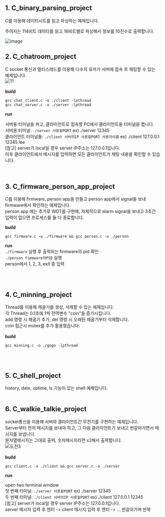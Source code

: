 


## 1. C_binary_parsing_project
C를 이용해 데이터시트를 읽고 파싱하는 예제입니다. 

주어지는 114비트 데이터를 읽고 16비트별로 파싱해서 정보를 10진수로 출력합니다. 

![image](https://github.com/woodong11/C_parsing_project/assets/91379630/fa0622e8-bdb9-473e-82d8-3a1cbf589c64)

## 2. C_chatroom_project
C socket 통신과 멀티스레드를 이용해 다수의 유저가 서버에 접속 후 채팅할 수 있는 예제입니다. <br>
![11](https://github.com/woodong11/C_mini_project_bundle/assets/91379630/cc7c2223-16d1-47d0-96bf-50ab63d9e560)
<br><br>
<b>build </b>
```
gcc chat_client.c -o ./client -lpthread
gcc chat_server.c -o ./server -lpthread
```
<b>run</b><br>

서버용 터미널을 켜고, 클라이언트로 접속할 PC에서 클라이언트용 터미널을 켭니다. <br>
서버용 터미널:  `./server 사용할PORT` ex) ./server 12345 <br>
클라이언트 터미널들:  `./client 서버의IP 사용할PORT 사용자이름` ex) ./client 127.0.0.1  12345 lee<br>
[참고] server가 local일 경우 server IP주소는 127.0.0.1입니다. <br>
이후 클라이언트에서 메시지를 입력하면 모든 클라이언트가 채팅 내용을 확인할 수 있습니다. <br>
<br><br>

## 3. C_firmware_person_app_project
C를 이용해 firmware, person app을 만들고 person app에서 signal을 보내 firmware에서 확인하는 예제입니다. <br>
person app 에는 추가로 WDT를 구현해, 자체적으로 alarm signal을 보내고 3초간 입력이 없으면 프로세스를 둘 다 종료합니다. 

<b>build </b>
```
gcc firmware.c -o ./firmware && gcc person.c -o ./person
```
<b>run</b><br>
`./firmware` 실행 후 출력되는 firmware의 pid 확인 <br>
`./person fimeware의PID` 실행 <br>
person에서 1, 2, 3, exit 중 입력 <br>

<br><br>

## 4. C_minning_project
Thread를 이용해 채굴기를 생성, 삭제할 수 있는 예제입니다. <br>
각 Thread는 0.1초에 1씩 전역변수 "coin"을 증가시킵니다. <br>
add 명령 시 채굴기 추가, del 명령 시 오래된 채굴기부터 삭제합니다. <br>
coin 접근시 mutex를 추가 활용했습니다.
<br><br>
<b>build</b>
```
gcc minning.c -o ./gogo -lpthread
```
<br><br>

## 5. C_shell_project
history, date, uptime, ls 기능이 있는 shell 예제입니다. 
<br><br>

## 6. C_walkie_talkie_project
socket통신을 이용해 서버와 클라이언트간 무전기를 구현하는 예제입니다. <br>
Server부터 먼저 메시지를 보내야 하고, 그 다음 클라이언트가 보내고 번갈아가면서 메시지를 보냅니다. <br>
문자열메시지는 그대로 출력, 숫자메시지라면 x2해서 출력합니다. <br>
![도전3](https://github.com/woodong11/C_mini_project_bundle/assets/91379630/949f1bed-1d9d-4c65-a179-892b30ec5486)
<br><br>
<b>build </b>
```
gcc client.c -o ./client && gcc server.c -o ./server
```
<b>run</b><br>

open two terminal window <br>
첫 번째 터미널:  `./server 사용할PORT` ex) ./server 12345 <br>
두 번째 터미널:  `./client 서버의IP 사용할PORT` ex) ./client 127.0.0.1  12345 <br>
[참고] server가 local일 경우 server IP주소는 127.0.0.1입니다. <br>
server 메시지 입력 후 엔터 -> client 메시지 입력 후 엔터 -> ... 번갈아가며 반복 <br>

<br><br>







